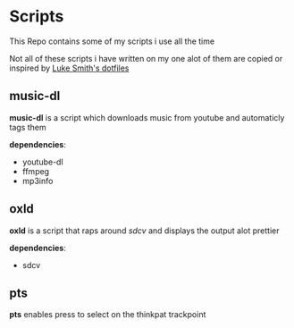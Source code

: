 # Scripts
This Repo contains some of my scripts i use all the time

Not all of these scripts i have written on my one alot of them are copied
or inspired by [Luke Smith's dotfiles](https://github.com/LukeSmithxyz/voidrice)

## music-dl

**music-dl** is a script which downloads music from youtube and automaticly tags them

**dependencies**:
- youtube-dl
- ffmpeg
- mp3info

## oxld

**oxld** is a script that raps around *sdcv* and displays the output alot prettier

**dependencies**:
- sdcv

## pts

**pts** enables press to select on the thinkpat trackpoint
